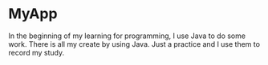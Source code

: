 # MyApp
In the beginning of my learning for programming, I use Java to do some work.
There is all my create by using Java.
Just a practice and I use them to record my study.
